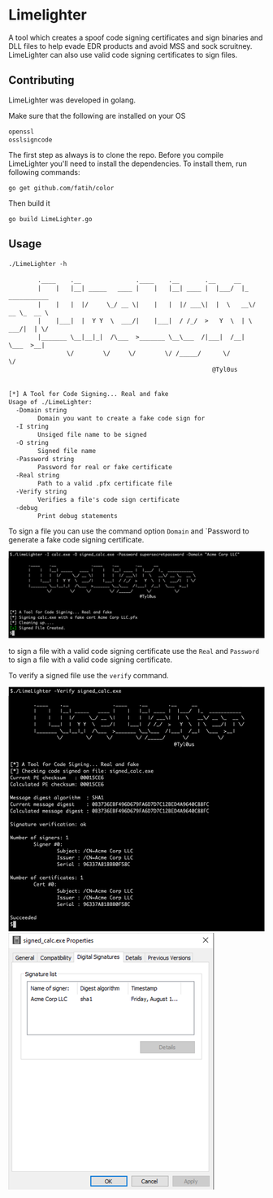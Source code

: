 # Limelighter

A tool which creates a spoof code signing certificates and sign binaries and DLL files to help evade EDR products and avoid MSS and sock scruitney. LimeLighter can also use valid code signing certificates to sign files. 


## Contributing
LimeLighter was developed in golang.

Make sure that the following are installed on your OS 

```
openssl
osslsigncode
```

The first step as always is to clone the repo. Before you compile LimeLighter you'll need to install the dependencies. To install them, run following commands:
```
go get github.com/fatih/color
```

Then build it

```
go build LimeLighter.go
```




## Usage

```
./LimeLighter -h       

        .____    .__               .____    .__       .__     __                
        |    |   |__| _____   ____ |    |   |__| ____ |  |___/  |_  ___________ 
        |    |   |  |/     \_/ __ \|    |   |  |/ ___\|  |  \   __\/ __ \_  __ \
        |    |___|  |  Y Y  \  ___/|    |___|  / /_/  >   Y  \  | \  ___/|  | \/
        |_______ \__|__|_|  /\___  >_______ \__\___  /|___|  /__|  \___  >__|   
                \/        \/     \/        \/ /_____/      \/          \/         
                                                        @Tyl0us


[*] A Tool for Code Signing... Real and fake
Usage of ./LimeLighter:
  -Domain string
        Domain you want to create a fake code sign for
  -I string
        Unsiged file name to be signed
  -O string
        Signed file name
  -Password string
        Password for real or fake certificate
  -Real string
        Path to a valid .pfx certificate file
  -Verify string
        Verifies a file's code sign certificate
  -debug
        Print debug statements

```

To sign a file you can use the command option `Domain` and `Password to generate a fake code signing certificate.

![Signing](Screenshots/Signing.png)

to sign a file with a valid code signing certificate use the `Real` and `Password` to sign a file with a valid code signing certificate.


To verify a signed file use the `verify` command.

![Verifying](Screenshots/Verifing.png)
![WindowsVerifying](Screenshots/WindowsVerifying.png)
